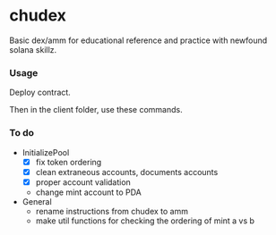 # chudex
Basic dex/amm for educational reference and practice with newfound solana skillz.

### Usage
Deploy contract.

Then in the client folder, use these commands.

### To do
- InitializePool
    - [x] fix token ordering
    - [x] clean extraneous accounts, documents accounts
    - [x] proper account validation
    - change mint account to PDA
- General
    - rename instructions from chudex to amm
    - make util functions for checking the ordering of mint a vs b